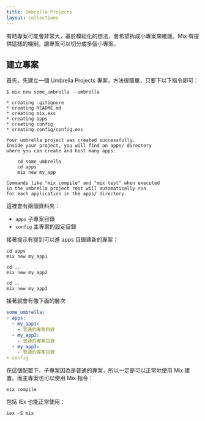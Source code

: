 ```yaml
---
title: Umbrella Projects
layout: collections
---
```


有時專案可能會非常大，基於模組化的想法，會希望拆成小專案來維護。Mix 有提供這樣的機制，讓專案可以切分成多個小專案。

## 建立專案

首先，先建立一個 Umbrella Projects 專案，方法很簡單，只要下以下指令即可：

```
$ mix new some_umbrella --umbrella

* creating .gitignore
* creating README.md
* creating mix.exs
* creating apps
* creating config
* creating config/config.exs

Your umbrella project was created successfully.
Inside your project, you will find an apps/ directory
where you can create and host many apps:

    cd some_umbrella
    cd apps
    mix new my_app

Commands like "mix compile" and "mix test" when executed
in the umbrella project root will automatically run
for each application in the apps/ directory.
```

這裡會有兩個資料夾：

* `apps` 子專案目錄
* `config` 主專案的設定目錄

接著提示有提到可以進 apps 目錄建新的專案：

```
cd apps
mix new my_app1

cd .. 
mix new my_app2

cd .. 
mix new my_app3
```

接著就會有像下面的層次

```yaml
some_umbrella:
- apps:
  - my_app1:
    - 普通的專案目錄 
  - my_app2:
    - 普通的專案目錄
  - my_app3:
    - 普通的專案目錄
- config
```

在這個配置下，子專案因為是普通的專案，所以一定是可以正常地使用 Mix 建置。而主專案也可以使用 Mix 指令：

```
mix compile
```

包括 IEx 也能正常使用：

```
iex -S mix
```
